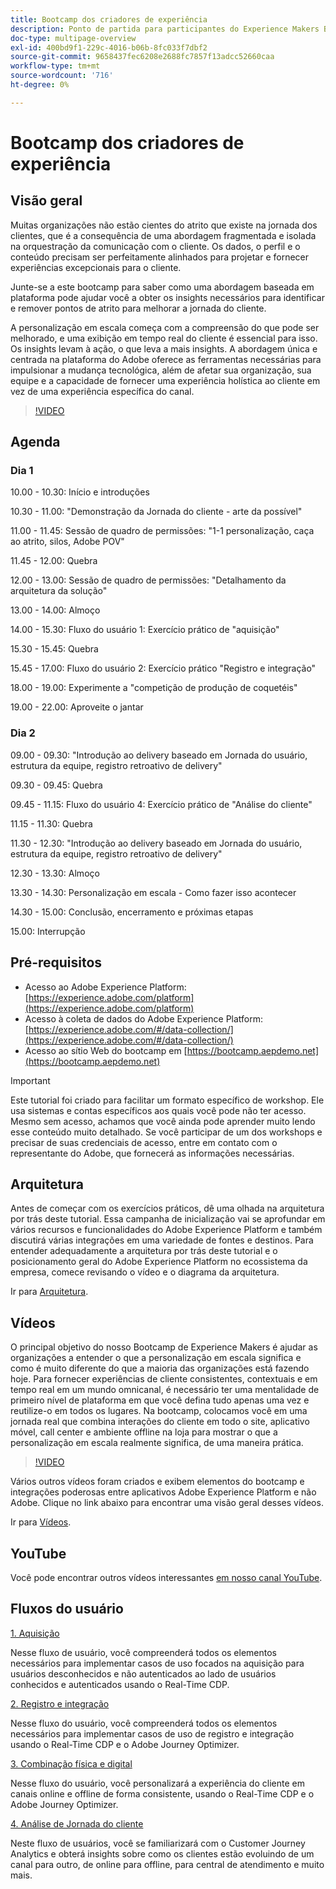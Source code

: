 ```yaml
---
title: Bootcamp dos criadores de experiência
description: Ponto de partida para participantes do Experience Makers Bootcamp
doc-type: multipage-overview
exl-id: 400bd9f1-229c-4016-b06b-8fc033f7dbf2
source-git-commit: 9658437fec6208e2688fc7857f13adcc52660caa
workflow-type: tm+mt
source-wordcount: '716'
ht-degree: 0%

---
```


# Bootcamp dos criadores de experiência

## Visão geral

Muitas organizações não estão cientes do atrito que existe na jornada dos clientes, que é a consequência de uma abordagem fragmentada e isolada na orquestração da comunicação com o cliente. Os dados, o perfil e o conteúdo precisam ser perfeitamente alinhados para projetar e fornecer experiências excepcionais para o cliente.

Junte-se a este bootcamp para saber como uma abordagem baseada em plataforma pode ajudar você a obter os insights necessários para identificar e remover pontos de atrito para melhorar a jornada do cliente.

A personalização em escala começa com a compreensão do que pode ser melhorado, e uma exibição em tempo real do cliente é essencial para isso. Os insights levam à ação, o que leva a mais insights. A abordagem única e centrada na plataforma do Adobe oferece as ferramentas necessárias para impulsionar a mudança tecnológica, além de afetar sua organização, sua equipe e a capacidade de fornecer uma experiência holística ao cliente em vez de uma experiência específica do canal.

>[!VIDEO](https://video.tv.adobe.com/v/344962?quality=12&enable=on)

## Agenda

### Dia 1

10.00 - 10.30: Início e introduções

10.30 - 11.00: &quot;Demonstração da Jornada do cliente - arte da possível&quot;

11.00 - 11.45: Sessão de quadro de permissões: &quot;1-1 personalização, caça ao atrito, silos, Adobe POV&quot;

11.45 - 12.00: Quebra

12.00 - 13.00: Sessão de quadro de permissões: &quot;Detalhamento da arquitetura da solução&quot;

13.00 - 14.00: Almoço

14.00 - 15.30: Fluxo do usuário 1: Exercício prático de &quot;aquisição&quot;

15.30 - 15.45: Quebra

15.45 - 17.00: Fluxo do usuário 2: Exercício prático &quot;Registro e integração&quot;

18.00 - 19.00: Experimente a &quot;competição de produção de coquetéis&quot;

19.00 - 22.00: Aproveite o jantar

### Dia 2

09.00 - 09.30: &quot;Introdução ao delivery baseado em Jornada do usuário, estrutura da equipe, registro retroativo de delivery&quot;

09.30 - 09.45: Quebra

09.45 - 11.15: Fluxo do usuário 4: Exercício prático de &quot;Análise do cliente&quot;

11.15 - 11.30: Quebra

11.30 - 12.30: &quot;Introdução ao delivery baseado em Jornada do usuário, estrutura da equipe, registro retroativo de delivery&quot;

12.30 - 13.30: Almoço

13.30 - 14.30: Personalização em escala - Como fazer isso acontecer

14.30 - 15.00: Conclusão, encerramento e próximas etapas

15.00: Interrupção

## Pré-requisitos

- Acesso ao Adobe Experience Platform: [https://experience.adobe.com/platform](https://experience.adobe.com/platform)
- Acesso à coleta de dados do Adobe Experience Platform: [https://experience.adobe.com/#/data-collection/](https://experience.adobe.com/#/data-collection/)
- Acesso ao sítio Web do bootcamp em [https://bootcamp.aepdemo.net](https://bootcamp.aepdemo.net)

>[!IMPORTANT]
>
>Este tutorial foi criado para facilitar um formato específico de workshop. Ele usa sistemas e contas específicos aos quais você pode não ter acesso. Mesmo sem acesso, achamos que você ainda pode aprender muito lendo esse conteúdo muito detalhado. Se você participar de um dos workshops e precisar de suas credenciais de acesso, entre em contato com o representante do Adobe, que fornecerá as informações necessárias.

## Arquitetura

Antes de começar com os exercícios práticos, dê uma olhada na arquitetura por trás deste tutorial. Essa campanha de inicialização vai se aprofundar em vários recursos e funcionalidades do Adobe Experience Platform e também discutirá várias integrações em uma variedade de fontes e destinos. Para entender adequadamente a arquitetura por trás deste tutorial e o posicionamento geral do Adobe Experience Platform no ecossistema da empresa, comece revisando o vídeo e o diagrama da arquitetura.

Ir para [Arquitetura](https://experienceleague.adobe.com/docs/platform-learn/comprehensive-technical-tutorial-v22/architecture.html?lang=en).

## Vídeos

O principal objetivo do nosso Bootcamp de Experience Makers é ajudar as organizações a entender o que a personalização em escala significa e como é muito diferente do que a maioria das organizações está fazendo hoje. Para fornecer experiências de cliente consistentes, contextuais e em tempo real em um mundo omnicanal, é necessário ter uma mentalidade de primeiro nível de plataforma em que você defina tudo apenas uma vez e reutilize-o em todos os lugares. Na bootcamp, colocamos você em uma jornada real que combina interações do cliente em todo o site, aplicativo móvel, call center e ambiente offline na loja para mostrar o que a personalização em escala realmente significa, de uma maneira prática.

>[!VIDEO](https://video.tv.adobe.com/v/345446?quality=12&enable=on)

Vários outros vídeos foram criados e exibem elementos do bootcamp e integrações poderosas entre aplicativos Adobe Experience Platform e não Adobe. Clique no link abaixo para encontrar uma visão geral desses vídeos.

Ir para [Vídeos](https://experienceleague.adobe.com/docs/platform-learn/comprehensive-technical-tutorial-v22/videos.html?lang=en).

## YouTube

Você pode encontrar outros vídeos interessantes [em nosso canal YouTube](https://www.youtube.com/channel/UCUKG2dkZ9pYuZUPebQ21jUw).

## Fluxos do usuário

[1. Aquisição](./uc/uc1/uc1.md)

Nesse fluxo de usuário, você compreenderá todos os elementos necessários para implementar casos de uso focados na aquisição para usuários desconhecidos e não autenticados ao lado de usuários conhecidos e autenticados usando o Real-Time CDP.

[2. Registro e integração](./uc/uc2/uc2.md)

Nesse fluxo do usuário, você compreenderá todos os elementos necessários para implementar casos de uso de registro e integração usando o Real-Time CDP e o Adobe Journey Optimizer.

[3. Combinação física e digital](./uc/uc3/uc3.md)

Nesse fluxo do usuário, você personalizará a experiência do cliente em canais online e offline de forma consistente, usando o Real-Time CDP e o Adobe Journey Optimizer.

[4. Análise de Jornada do cliente](./uc/uc4/uc4.md)

Neste fluxo de usuários, você se familiarizará com o Customer Journey Analytics e obterá insights sobre como os clientes estão evoluindo de um canal para outro, de online para offline, para central de atendimento e muito mais.
